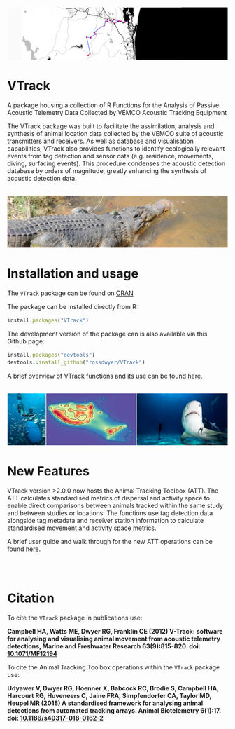 
<img src="vignettes/images/banner1.png"/>

# VTrack

A package housing a collection of R Functions for the Analysis of Passive Acoustic Telemetry Data Collected by VEMCO Acoustic Tracking Equipment

The VTrack package was built to facilitate the assimilation, analysis and synthesis of animal location data collected by the VEMCO suite of acoustic transmitters and receivers. As well as database and visualisation capabilities, VTrack also provides functions to identify ecologically relevant events from tag detection and sensor data (e.g. residence, movements, diving, surfacing events). This procedure condenses the acoustic detection database by orders of magnitude, greatly enhancing the synthesis of acoustic detection data.

<br>
<img src="vignettes/images/banner2.png"/>
<br>

# Installation and usage

The `VTrack` package can be found on [CRAN](https://cran.r-project.org/web/packages/VTrack/index.html)

The package can be installed directly from R:
```ruby
install.packages("VTrack")
```

The development version of the package can is also available via this Github page:
```ruby
install.packages("devtools")
devtools::install_github("rossdwyer/VTrack")
```

A brief overview of VTrack functions and its use can be found [here](https://www.uq.edu.au/eco-lab/animal-tracking-workshop-notes).

<br>
<img src="vignettes/images/banner3.png"/>
<br>

# New Features

VTrack version >2.0.0 now hosts the Animal Tracking Toolbox (ATT). The ATT calculates standardised metrics of dispersal and activity space to enable direct comparisons between animals tracked within the same study and between studies or locations. The functions use tag detection data alongside tag metadata and receiver station information to calculate standardised movement and activity space metrics. 

A brief user guide and walk through for the new ATT operations can be found [here](http://vinayudyawer.github.io/ATT/docs/ATT_Vignette.html).


<br>
<br>

# Citation

To cite the `VTrack` package in publications use:

**Campbell HA, Watts ME, Dwyer RG, Franklin CE (2012) V-Track: software for analysing and visualising animal movement from acoustic telemetry detections, Marine and Freshwater Research 63(9):815-820. doi: [10.1071/MF12194](http://www.dx.doi.org/10.1071/MF12194)**

To cite the Animal Tracking Toolbox operations within the `VTrack` package use:

**Udyawer V, Dwyer RG, Hoenner X, Babcock RC, Brodie S, Campbell HA, Harcourt RG, Huveneers C, Jaine FRA, Simpfendorfer CA, Taylor MD, Heupel MR (2018) A standardised framework for analysing animal detections from automated tracking arrays. Animal Biotelemetry 6(1):17. doi: [10.1186/s40317-018-0162-2](http://www.dx.doi.org/10.1186/s40317-018-0162-2)**





